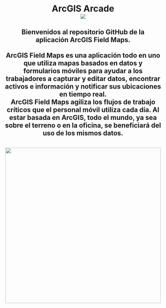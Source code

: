 <div id="title" align="center">   <h1>ArcGIS Arcade <br><img src="https://i.ytimg.com/vi/jAxisgj9yr8/hqdefault.jpg?sqp=-oaymwEjCPYBEIoBSFryq4qpAxUIARUAAAAAGAElAADIQj0AgKJDeAE=&rs=AOn4CLB_UvT2FZJ3HVgJNElzEdgiQ01EeQ"/></h1></div>

<div id="header" align="center">
  <h2>Bienvenidos al repositorio GitHub de la aplicación ArcGIS Field Maps.<br>
    <br>
    ArcGIS Field Maps es una aplicación todo en uno que utiliza mapas basados en datos y formularios móviles para ayudar a los trabajadores a capturar y editar datos, encontrar activos e información y notificar sus ubicaciones en tiempo real. <br>ArcGIS Field Maps agiliza los flujos de trabajo críticos que el personal móvil utiliza cada día. Al estar basada en ArcGIS, todo el mundo, ya sea sobre el terreno o en la oficina, se beneficiará del uso de los mismos datos.</h2><br>
    <img src="https://www.esri.com/content/dam/esrisites/en-us/arcgis/products/arcgis-field-maps/assets/arcgis-fieldmaps-banner-fg.png" width="500"/><br>
</div>

